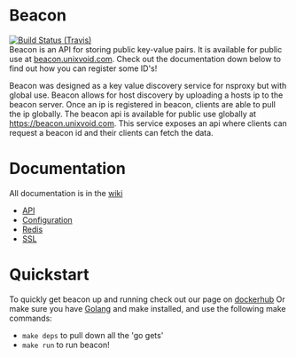 Beacon
=======
[![Build Status (Travis)](https://travis-ci.org/unixvoid/beacon.svg?branch=feature%2Ftests)](https://travis-ci.org/unixvoid/beacon)  
Beacon is an API for storing public key-value pairs. It is available for public
use at [beacon.unixvoid.com](https://beacon.unixvoid.com). Check out the
documentation down below to find out how you can register some ID's!

Beacon was designed as a key value discovery service for nsproxy but with global use. Beacon allows
for host discovery by uploading a hosts ip to the beacon server. Once an ip is registered in beacon,
clients are able to pull the ip globally. The beacon api is available for public use globally
at https://beacon.unixvoid.com. This service exposes an api where clients can request a beacon
id and their clients can fetch the data.

Documentation
=============
All documentation is in the [wiki](https://unixvoid.github.io/beacon_docs/)
* [API](https://unixvoid.github.io/beacon_docs/api/)
* [Configuration](https://unixvoid.github.io/beacon_docs/configuration/)
* [Redis](https://unixvoid.github.io/beacon_docs/redis_data_structures/)
* [SSL](https://unixvoid.github.io/beacon_docs/ssl_config/)

Quickstart
==========
To quickly get beacon up and running check out our page on [dockerhub](https://hub.docker.com/r/unixvoid/beacon/)
Or make sure you have [Golang](https://golang.org) and make installed, and use the following make commands:  
* `make deps` to pull down all the 'go gets'
* `make run` to run beacon!
